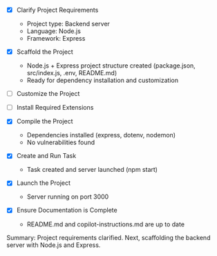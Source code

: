 - [x] Clarify Project Requirements
  - Project type: Backend server
  - Language: Node.js
  - Framework: Express

- [x] Scaffold the Project
  - Node.js + Express project structure created (package.json, src/index.js, .env, README.md)
  - Ready for dependency installation and customization
- [ ] Customize the Project
- [ ] Install Required Extensions
- [x] Compile the Project
  - Dependencies installed (express, dotenv, nodemon)
  - No vulnerabilities found
- [x] Create and Run Task
  - Task created and server launched (npm start)
- [x] Launch the Project
  - Server running on port 3000
- [x] Ensure Documentation is Complete
  - README.md and copilot-instructions.md are up to date

Summary: Project requirements clarified. Next, scaffolding the backend server with Node.js and Express.
